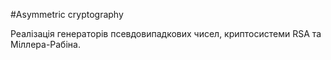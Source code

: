 #Asymmetric cryptography

Реалізація генераторів псевдовипадкових чисел, криптосистеми RSA та Міллера-Рабіна.
